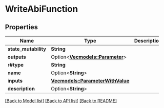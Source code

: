 # WriteAbiFunction

## Properties

Name | Type | Description | Notes
------------ | ------------- | ------------- | -------------
**state_mutability** | **String** |  | 
**outputs** | Option<[**Vec<models::Parameter>**](Parameter.md)> |  | [optional]
**r#type** | **String** |  | 
**name** | Option<**String**> |  | [optional]
**inputs** | [**Vec<models::ParameterWithValue>**](ParameterWithValue.md) |  | 
**description** | Option<**String**> |  | [optional]

[[Back to Model list]](../README.md#documentation-for-models) [[Back to API list]](../README.md#documentation-for-api-endpoints) [[Back to README]](../README.md)



